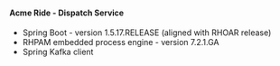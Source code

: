 #### Acme Ride - Dispatch Service

* Spring Boot - version 1.5.17.RELEASE (aligned with RHOAR release)
* RHPAM embedded process engine - version 7.2.1.GA
* Spring Kafka client